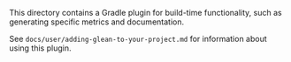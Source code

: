 This directory contains a Gradle plugin for build-time functionality,
such as generating specific metrics and documentation.

See `docs/user/adding-glean-to-your-project.md` for information about using this
plugin.
